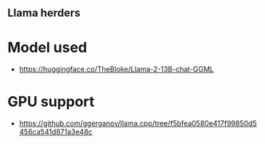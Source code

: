 ## Llama herders 

# Model used 
- https://huggingface.co/TheBloke/Llama-2-13B-chat-GGML

# GPU support 
- https://github.com/ggerganov/llama.cpp/tree/f5bfea0580e417f99850d5456ca541d871a3e48c